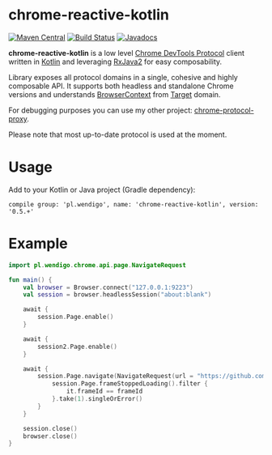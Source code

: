 # chrome-reactive-kotlin

[![Maven Central](https://maven-badges.herokuapp.com/maven-central/pl.wendigo/chrome-reactive-kotlin/badge.svg)](https://maven-badges.herokuapp.com/maven-central/pl.wendigo/chrome-reactive-kotlin) [![Build Status](https://travis-ci.org/wendigo/chrome-reactive-kotlin.svg?branch=master)](https://travis-ci.org/wendigo/chrome-reactive-kotlin) [![Javadocs](https://www.javadoc.io/badge/pl.wendigo/chrome-reactive-kotlin.svg)](https://www.javadoc.io/doc/pl.wendigo/chrome-reactive-kotlin)

**chrome-reactive-kotlin** is a low level [Chrome DevTools Protocol](https://chromedevtools.github.io/debugger-protocol-viewer/) client written in [Kotlin](https://kotlinlang.org) and leveraging [RxJava2](https://github.com/ReactiveX/RxJava) for easy composability. 

Library exposes all protocol domains in a single, cohesive and highly composable API. It supports both headless and standalone Chrome versions and understands [BrowserContext](https://chromedevtools.github.io/debugger-protocol-viewer/tot/Target/) from [Target]((https://chromedevtools.github.io/debugger-protocol-viewer/tot/Target/)) domain.

For debugging purposes you can use my other project: [chrome-protocol-proxy](https://github.com/wendigo/chrome-protocol-proxy).

Please note that most up-to-date protocol is used at the moment.



# Usage

Add to your Kotlin or Java project (Gradle dependency): 

```compile group: 'pl.wendigo', name: 'chrome-reactive-kotlin', version: '0.5.+'```

# Example

```kotlin
import pl.wendigo.chrome.api.page.NavigateRequest

fun main() {
    val browser = Browser.connect("127.0.0.1:9223")
    val session = browser.headlessSession("about:blank")

    await {
        session.Page.enable()
    }

    await {
        session2.Page.enable()
    }

    await {
        session.Page.navigate(NavigateRequest(url = "https://github.com/wendigo/chrome-reactive-kotlin")).flatMap { (frameId) ->
            session.Page.frameStoppedLoading().filter {
                it.frameId == frameId
            }.take(1).singleOrError()
        }
    }

    session.close()
    browser.close()
}
```